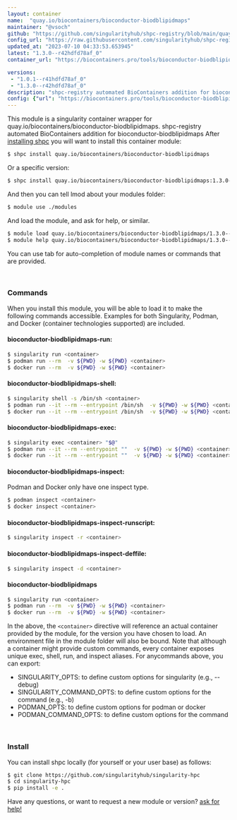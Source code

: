 ```yaml
---
layout: container
name:  "quay.io/biocontainers/bioconductor-biodblipidmaps"
maintainer: "@vsoch"
github: "https://github.com/singularityhub/shpc-registry/blob/main/quay.io/biocontainers/bioconductor-biodblipidmaps/container.yaml"
config_url: "https://raw.githubusercontent.com/singularityhub/shpc-registry/main/quay.io/biocontainers/bioconductor-biodblipidmaps/container.yaml"
updated_at: "2023-07-10 04:33:53.653945"
latest: "1.3.0--r42hdfd78af_0"
container_url: "https://biocontainers.pro/tools/bioconductor-biodblipidmaps"

versions:
 - "1.0.1--r41hdfd78af_0"
 - "1.3.0--r42hdfd78af_0"
description: "shpc-registry automated BioContainers addition for bioconductor-biodblipidmaps"
config: {"url": "https://biocontainers.pro/tools/bioconductor-biodblipidmaps", "maintainer": "@vsoch", "description": "shpc-registry automated BioContainers addition for bioconductor-biodblipidmaps", "latest": {"1.3.0--r42hdfd78af_0": "sha256:2884580a992f29e03162a8022e2a71fc69bfa9c5253e1e3f833a856fda176cae"}, "tags": {"1.0.1--r41hdfd78af_0": "sha256:6513bc9a259df9cd54b8e28545d8183b39f4236ca2eee3718eb824903947c027", "1.3.0--r42hdfd78af_0": "sha256:2884580a992f29e03162a8022e2a71fc69bfa9c5253e1e3f833a856fda176cae"}, "docker": "quay.io/biocontainers/bioconductor-biodblipidmaps"}
---
```


This module is a singularity container wrapper for quay.io/biocontainers/bioconductor-biodblipidmaps.
shpc-registry automated BioContainers addition for bioconductor-biodblipidmaps
After [installing shpc](#install) you will want to install this container module:


```bash
$ shpc install quay.io/biocontainers/bioconductor-biodblipidmaps
```

Or a specific version:

```bash
$ shpc install quay.io/biocontainers/bioconductor-biodblipidmaps:1.3.0--r42hdfd78af_0
```

And then you can tell lmod about your modules folder:

```bash
$ module use ./modules
```

And load the module, and ask for help, or similar.

```bash
$ module load quay.io/biocontainers/bioconductor-biodblipidmaps/1.3.0--r42hdfd78af_0
$ module help quay.io/biocontainers/bioconductor-biodblipidmaps/1.3.0--r42hdfd78af_0
```

You can use tab for auto-completion of module names or commands that are provided.

<br>

### Commands

When you install this module, you will be able to load it to make the following commands accessible.
Examples for both Singularity, Podman, and Docker (container technologies supported) are included.

#### bioconductor-biodblipidmaps-run:

```bash
$ singularity run <container>
$ podman run --rm  -v ${PWD} -w ${PWD} <container>
$ docker run --rm  -v ${PWD} -w ${PWD} <container>
```

#### bioconductor-biodblipidmaps-shell:

```bash
$ singularity shell -s /bin/sh <container>
$ podman run --it --rm --entrypoint /bin/sh  -v ${PWD} -w ${PWD} <container>
$ docker run --it --rm --entrypoint /bin/sh  -v ${PWD} -w ${PWD} <container>
```

#### bioconductor-biodblipidmaps-exec:

```bash
$ singularity exec <container> "$@"
$ podman run --it --rm --entrypoint ""  -v ${PWD} -w ${PWD} <container> "$@"
$ docker run --it --rm --entrypoint ""  -v ${PWD} -w ${PWD} <container> "$@"
```

#### bioconductor-biodblipidmaps-inspect:

Podman and Docker only have one inspect type.

```bash
$ podman inspect <container>
$ docker inspect <container>
```

#### bioconductor-biodblipidmaps-inspect-runscript:

```bash
$ singularity inspect -r <container>
```

#### bioconductor-biodblipidmaps-inspect-deffile:

```bash
$ singularity inspect -d <container>
```



#### bioconductor-biodblipidmaps

```bash
$ singularity run <container>
$ podman run --rm  -v ${PWD} -w ${PWD} <container>
$ docker run --rm  -v ${PWD} -w ${PWD} <container>
```


In the above, the `<container>` directive will reference an actual container provided
by the module, for the version you have chosen to load. An environment file in the
module folder will also be bound. Note that although a container
might provide custom commands, every container exposes unique exec, shell, run, and
inspect aliases. For anycommands above, you can export:

 - SINGULARITY_OPTS: to define custom options for singularity (e.g., --debug)
 - SINGULARITY_COMMAND_OPTS: to define custom options for the command (e.g., -b)
 - PODMAN_OPTS: to define custom options for podman or docker
 - PODMAN_COMMAND_OPTS: to define custom options for the command

<br>

### Install

You can install shpc locally (for yourself or your user base) as follows:

```bash
$ git clone https://github.com/singularityhub/singularity-hpc
$ cd singularity-hpc
$ pip install -e .
```

Have any questions, or want to request a new module or version? [ask for help!](https://github.com/singularityhub/singularity-hpc/issues)